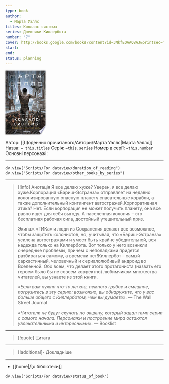 ```yaml
---
type: book
author:
  - Марта Уэллс
titles: Коллапс системы
series: Дневники Киллербота
number: "7"
cover: http://books.google.com/books/content?id=3NkfEQAAQBAJ&printsec=frontcover&img=1&zoom=1&edge=curl&source=gbs_api
start: 
end: 
status: planning
---
```

![cover|150](media/cover!150-561.jpg)

Автор: [[Щоденник прочитаного/Автори/Марта Уэллс|Марта Уэллс]]
Назва: `= this.titles`
Серія:  `=this.series`
Номер в серії: `=this.number`
Основні персонажі:

---
```dataviewjs
dv.view("Scripts/For dataview/duration_of_reading")
dv.view("Scripts/For dataview/other_books_by_series")
```

---
>[!info] Анотація
>Я все делаю хуже? Уверен, я все делаю хуже.Корпорация «Бэриш-Эстранза» отправляет на недавно колонизированную опасную планету спасательные корабли, а также дополнительный контингент автостражей.Корпоративная этика? Нет. Если корпорация не может получить планету, она все равно ищет для себя выгоду. А населенная колония – это бесплатная рабочая сила, достойный утешительный приз.
>
>Экипаж «ГИКа» и люди из Сохранения делают все возможное, чтобы защитить колонистов, но, учитывая, что «Бэриш-Эстранза» усилена автостражами и умеет быть крайне убедительной, вся надежда только на Киллербота. Вот только у него возникли очередные проблемы, причем с неполадками придется разбираться самому, а времени нет!Киллербот – самый саркастичный, человечный и сериалолюбивый андроид во Вселенной. Обо всем, что делает этого протагониста (назвать его героем было бы не совсем корректно) любимчиком множества читателей, вы узнаете из этой книги.
>
>*«Если вам нужно что-то легкое, немного грубое и смешное, погрузитесь в эту серию: возможно, вы обнаружите, что у вас больше общего с Киллерботом, чем вы думаете»*. ― The Wall Street Journal
>
>*«Читатели не будут скучать по экшену, который задал темп серии с самого начала. Персонажи и построение мира остаются увлекательными и интересными»*. ― Booklist
___

>[!quote] Цитата

---
>[!additional]- Докладніше

---

- [[home|До бібліотеки]]

```dataviewjs
dv.view("Scripts/For dataview/status_of_book")
```